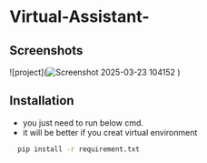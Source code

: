 # Virtual-Assistant-


## Screenshots


![project](![Screenshot 2025-03-23 104152](https://github.com/user-attachments/assets/4b2434a6-7f8d-448c-8dfe-329ea89c5546)
)

## Installation

- you just need to run below cmd.
- it will be better if you creat virtual environment


```bash
  pip install -r requirement.txt
```
    

